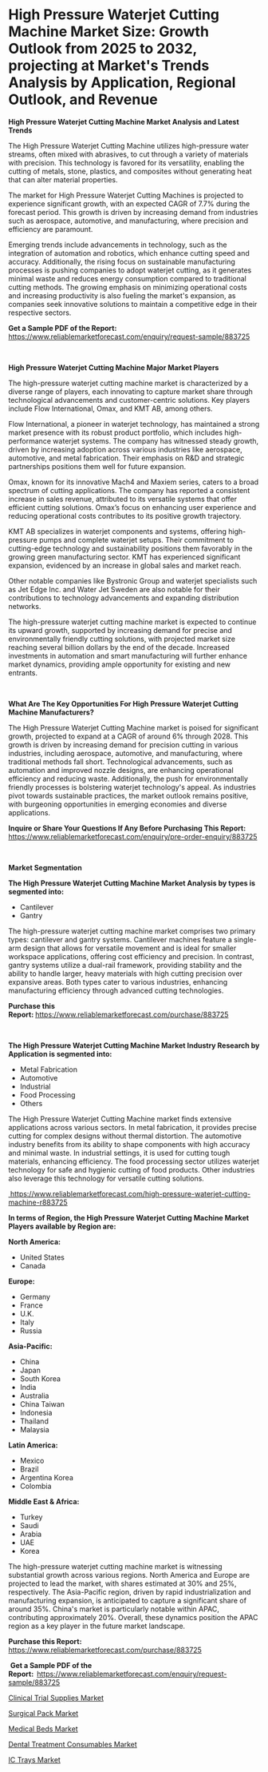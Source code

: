 <p><h1>High Pressure Waterjet Cutting Machine Market Size: Growth Outlook from 2025 to 2032, projecting at Market's Trends Analysis by Application, Regional Outlook, and Revenue</h1></p><p><strong>High Pressure Waterjet Cutting Machine Market Analysis and Latest Trends</strong></p>
<p><p>The High Pressure Waterjet Cutting Machine utilizes high-pressure water streams, often mixed with abrasives, to cut through a variety of materials with precision. This technology is favored for its versatility, enabling the cutting of metals, stone, plastics, and composites without generating heat that can alter material properties. </p><p>The market for High Pressure Waterjet Cutting Machines is projected to experience significant growth, with an expected CAGR of 7.7% during the forecast period. This growth is driven by increasing demand from industries such as aerospace, automotive, and manufacturing, where precision and efficiency are paramount. </p><p>Emerging trends include advancements in technology, such as the integration of automation and robotics, which enhance cutting speed and accuracy. Additionally, the rising focus on sustainable manufacturing processes is pushing companies to adopt waterjet cutting, as it generates minimal waste and reduces energy consumption compared to traditional cutting methods. The growing emphasis on minimizing operational costs and increasing productivity is also fueling the market's expansion, as companies seek innovative solutions to maintain a competitive edge in their respective sectors.</p></p>
<p><strong>Get a Sample PDF of the Report:&nbsp;</strong> <a href="https://www.reliablemarketforecast.com/enquiry/request-sample/883725?utm_campaign=3445&utm_medium=2&utm_source=Github&utm_content=ia&utm_term=11042025&utm_id=high-pressure-waterjet-cutting-machine">https://www.reliablemarketforecast.com/enquiry/request-sample/883725</a></p>
<p>&nbsp;</p>
<p><strong>High Pressure Waterjet Cutting Machine Major Market Players</strong></p>
<p><p>The high-pressure waterjet cutting machine market is characterized by a diverse range of players, each innovating to capture market share through technological advancements and customer-centric solutions. Key players include Flow International, Omax, and KMT AB, among others.</p><p>Flow International, a pioneer in waterjet technology, has maintained a strong market presence with its robust product portfolio, which includes high-performance waterjet systems. The company has witnessed steady growth, driven by increasing adoption across various industries like aerospace, automotive, and metal fabrication. Their emphasis on R&D and strategic partnerships positions them well for future expansion.</p><p>Omax, known for its innovative Mach4 and Maxiem series, caters to a broad spectrum of cutting applications. The company has reported a consistent increase in sales revenue, attributed to its versatile systems that offer efficient cutting solutions. Omax’s focus on enhancing user experience and reducing operational costs contributes to its positive growth trajectory.</p><p>KMT AB specializes in waterjet components and systems, offering high-pressure pumps and complete waterjet setups. Their commitment to cutting-edge technology and sustainability positions them favorably in the growing green manufacturing sector. KMT has experienced significant expansion, evidenced by an increase in global sales and market reach.</p><p>Other notable companies like Bystronic Group and waterjet specialists such as Jet Edge Inc. and Water Jet Sweden are also notable for their contributions to technology advancements and expanding distribution networks. </p><p>The high-pressure waterjet cutting machine market is expected to continue its upward growth, supported by increasing demand for precise and environmentally friendly cutting solutions, with projected market size reaching several billion dollars by the end of the decade. Increased investments in automation and smart manufacturing will further enhance market dynamics, providing ample opportunity for existing and new entrants.</p></p>
<p>&nbsp;</p>
<p><strong>What Are The Key Opportunities For High Pressure Waterjet Cutting Machine Manufacturers?</strong></p>
<p><p>The High Pressure Waterjet Cutting Machine market is poised for significant growth, projected to expand at a CAGR of around 6% through 2028. This growth is driven by increasing demand for precision cutting in various industries, including aerospace, automotive, and manufacturing, where traditional methods fall short. Technological advancements, such as automation and improved nozzle designs, are enhancing operational efficiency and reducing waste. Additionally, the push for environmentally friendly processes is bolstering waterjet technology's appeal. As industries pivot towards sustainable practices, the market outlook remains positive, with burgeoning opportunities in emerging economies and diverse applications.</p></p>
<p><strong>Inquire or Share Your Questions If Any Before Purchasing This Report:</strong> <a href="https://www.reliablemarketforecast.com/enquiry/pre-order-enquiry/883725?utm_campaign=3445&utm_medium=2&utm_source=Github&utm_content=ia&utm_term=11042025&utm_id=high-pressure-waterjet-cutting-machine">https://www.reliablemarketforecast.com/enquiry/pre-order-enquiry/883725</a></p>
<p>&nbsp;</p>
<p><strong>Market Segmentation</strong></p>
<p><strong>The High Pressure Waterjet Cutting Machine Market Analysis by types is segmented into:</strong></p>
<p><ul><li>Cantilever</li><li>Gantry</li></ul></p>
<p><p>The high-pressure waterjet cutting machine market comprises two primary types: cantilever and gantry systems. Cantilever machines feature a single-arm design that allows for versatile movement and is ideal for smaller workspace applications, offering cost efficiency and precision. In contrast, gantry systems utilize a dual-rail framework, providing stability and the ability to handle larger, heavy materials with high cutting precision over expansive areas. Both types cater to various industries, enhancing manufacturing efficiency through advanced cutting technologies.</p></p>
<p><strong>Purchase this Report:&nbsp;</strong><a href="https://www.reliablemarketforecast.com/purchase/883725?utm_campaign=3445&utm_medium=2&utm_source=Github&utm_content=ia&utm_term=11042025&utm_id=high-pressure-waterjet-cutting-machine">https://www.reliablemarketforecast.com/purchase/883725</a></p>
<p>&nbsp;</p>
<p><strong>The High Pressure Waterjet Cutting Machine Market Industry Research by Application is segmented into:</strong></p>
<p><ul><li>Metal Fabrication</li><li>Automotive</li><li>Industrial</li><li>Food Processing</li><li>Others</li></ul></p>
<p><p>The High Pressure Waterjet Cutting Machine market finds extensive applications across various sectors. In metal fabrication, it provides precise cutting for complex designs without thermal distortion. The automotive industry benefits from its ability to shape components with high accuracy and minimal waste. In industrial settings, it is used for cutting tough materials, enhancing efficiency. The food processing sector utilizes waterjet technology for safe and hygienic cutting of food products. Other industries also leverage this technology for versatile cutting solutions.</p></p>
<p><a href="https://www.reliablemarketforecast.com/high-pressure-waterjet-cutting-machine-r883725?utm_campaign=3445&utm_medium=2&utm_source=Github&utm_content=ia&utm_term=11042025&utm_id=high-pressure-waterjet-cutting-machine">&nbsp;https://www.reliablemarketforecast.com/high-pressure-waterjet-cutting-machine-r883725</a></p>
<p><strong>In terms of Region, the High Pressure Waterjet Cutting Machine Market Players available by Region are:</strong></p>
<p>
    <p> <strong> North America: </strong>
        <ul>
            <li>United States</li>
            <li>Canada</li>
        </ul>
        </p> 
    <p> <strong> Europe: </strong>
        <ul>
            <li>Germany</li>
            <li>France</li>
            <li>U.K.</li>
            <li>Italy</li>
            <li>Russia</li>
        </ul>
        </p> 
    <p> <strong> Asia-Pacific: </strong>
        <ul>
            <li>China</li>
            <li>Japan</li>
            <li>South Korea</li>
            <li>India</li>
            <li>Australia</li>
            <li>China Taiwan</li>
            <li>Indonesia</li>
            <li>Thailand</li>
            <li>Malaysia</li>
        </ul>
        </p> 
    <p> <strong> Latin America: </strong>
        <ul>
            <li>Mexico</li>
            <li>Brazil</li>
            <li>Argentina Korea</li>
            <li>Colombia</li>
        </ul>
        </p> 
    <p> <strong> Middle East & Africa: </strong>
        <ul>
            <li>Turkey</li>
            <li>Saudi</li>
            <li>Arabia</li>
            <li>UAE</li>
            <li>Korea</li>
        </ul>
    </p>
    </p>
<p><p>The high-pressure waterjet cutting machine market is witnessing substantial growth across various regions. North America and Europe are projected to lead the market, with shares estimated at 30% and 25%, respectively. The Asia-Pacific region, driven by rapid industrialization and manufacturing expansion, is anticipated to capture a significant share of around 35%. China's market is particularly notable within APAC, contributing approximately 20%. Overall, these dynamics position the APAC region as a key player in the future market landscape.</p></p>
<p><strong>Purchase this Report: </strong><a href="https://www.reliablemarketforecast.com/purchase/883725?utm_campaign=3445&utm_medium=2&utm_source=Github&utm_content=ia&utm_term=11042025&utm_id=high-pressure-waterjet-cutting-machine">https://www.reliablemarketforecast.com/purchase/883725</a></p>
<p>&nbsp;<strong>Get a Sample PDF of the Report:&nbsp;&nbsp;</strong><a href="https://www.reliablemarketforecast.com/enquiry/request-sample/883725?utm_campaign=3445&utm_medium=2&utm_source=Github&utm_content=ia&utm_term=11042025&utm_id=high-pressure-waterjet-cutting-machine">https://www.reliablemarketforecast.com/enquiry/request-sample/883725</a></p>
<p><strong></strong></p>
<p><p><a href="https://www.linkedin.com/pulse/global-clinical-trial-supplies-market-opportunities-forecast-i4dbc?utm_campaign=3445&utm_medium=2&utm_source=Github&utm_content=ia&utm_term=11042025&utm_id=high-pressure-waterjet-cutting-machine">Clinical Trial Supplies Market</a></p><p><a href="https://www.linkedin.com/pulse/comprehensive-overview-surgical-pack-market-competitive-ixjkc?utm_campaign=3445&utm_medium=2&utm_source=Github&utm_content=ia&utm_term=11042025&utm_id=high-pressure-waterjet-cutting-machine">Surgical Pack Market</a></p><p><a href="https://www.linkedin.com/pulse/global-medical-beds-market-outlook-growth-trends-cagr-14-6bcac?utm_campaign=3445&utm_medium=2&utm_source=Github&utm_content=ia&utm_term=11042025&utm_id=high-pressure-waterjet-cutting-machine">Medical Beds Market</a></p><p><a href="https://www.linkedin.com/pulse/dental-treatment-consumables-market-projected-cagr-mezvc?utm_campaign=3445&utm_medium=2&utm_source=Github&utm_content=ia&utm_term=11042025&utm_id=high-pressure-waterjet-cutting-machine">Dental Treatment Consumables Market</a></p><p><a href="https://www.linkedin.com/pulse/market-report-covering-ic-traysmarket-share-development-production-1kgvc?utm_campaign=3445&utm_medium=2&utm_source=Github&utm_content=ia&utm_term=11042025&utm_id=high-pressure-waterjet-cutting-machine">IC Trays Market</a></p></p>